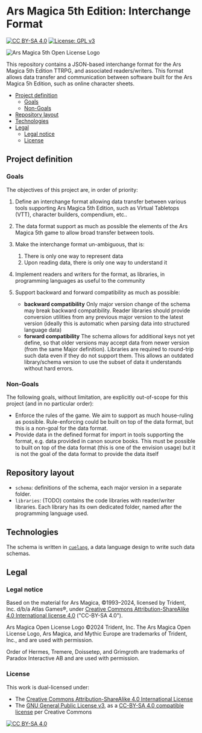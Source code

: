 # Ars Magica 5th Edition: Interchange Format <!-- omit in toc -->

[![CC BY-SA 4.0][cc-by-sa-shield]][cc-by-sa] [![License: GPL v3][gnu-gplv3-shield]][gnu-gplv3]

![Ars Magica 5th Open License Logo][arm5-open-license-logo]

This repository contains a JSON-based interchange format for the Ars Magica 5th Edition TTRPG, and associated
readers/writers. This format allows data transfer and communication between software built for the Ars Magica 5h
Edition, such as online character sheets.

- [Project definition](#project-definition)
  - [Goals](#goals)
  - [Non-Goals](#non-goals)
- [Repository layout](#repository-layout)
- [Technologies](#technologies)
- [Legal](#legal)
  - [Legal notice](#legal-notice)
  - [License](#license)

## Project definition

### Goals

The objectives of this project are, in order of priority:

1. Define an interchange format allowing data transfer between various tools supporting Ars Magica 5th Edition, such as
   Virtual Tabletops (VTT), character builders, compendium, etc..
2. The data format support as much as possible the elements of the Ars Magica 5th game to allow broad transfer between
   tools.
3. Make the interchange format un-ambiguous, that is:

   1. There is only one way to represent data
   2. Upon reading data, there is only one way to understand it

4. Implement readers and writers for the format, as libraries, in programming languages as useful to the community
5. Support backward and forward compatibility as much as possible:
   - **backward compatibility** Only major version change of the schema may break backward compatibility. Reader
     libraries should provide conversion utilities from any previous major version to the latest version (ideally this
     is automatic when parsing data into structured language data)
   - **forward compatibility** The schema allows for additional keys not yet define, so that older versions may accept
     data from newer version (from the same Major definition). Libraries are required to round-trip such data even if
     they do not support them. This allows an outdated library/schema version to use the subset of data it understands
     without hard errors.

### Non-Goals

The following goals, without limitation, are explicitly out-of-scope for this project (and in no particular order):

- Enforce the rules of the game. We aim to support as much house-ruling as possible. Rule-enforcing could be built on
  top of the data format, but this is a non-goal for the data format.
- Provide data in the defined format for import in tools supporting the format, e.g. data provided in canon source
  books. This must be possible to built on top of the data format (this is one of the envision usage) but it is not the
  goal of the data format to provide the data itself

## Repository layout

- `schema`: definitions of the schema, each major version in a separate folder.
- `libraries`: (TODO) contains the code libraries with reader/writer libraries. Each library has its own dedicated
  folder, named after the programming language used.

## Technologies

The schema is written in [`cuelang`][cuelang], a data language design to write such data schemas.

[cuelang]: https://cuelang.org/docs/

## Legal

### Legal notice

Based on the material for Ars Magica, ©1993–2024, licensed by Trident, Inc. d/b/a Atlas Games®, under [Creative Commons
Attribution-ShareAlike 4.0 International license 4.0][cc-by-sa] ("CC-BY-SA 4.0").

Ars Magica Open License Logo ©2024 Trident, Inc. The Ars Magica Open License Logo, Ars Magica, and Mythic Europe are
trademarks of Trident, Inc., and are used with permission.

Order of Hermes, Tremere, Doissetep, and Grimgroth are trademarks of Paradox Interactive AB and are used with
permission.

### License

This work is dual-licensed under:

- The [Creative Commons Attribution-ShareAlike 4.0 International License][cc-by-sa]
- The [GNU General Public License v3][gnu-gplv3], as a [CC-BY-SA 4.0 compatible license][cc-by-sa-compatible] per
  Creative Commons

[![CC BY-SA 4.0][cc-by-sa-image]][cc-by-sa]

[cc-by-sa]: https://creativecommons.org/licenses/by-sa/4.0/
[cc-by-sa-image]: https://licensebuttons.net/l/by-sa/4.0/88x31.png
[cc-by-sa-shield]: https://img.shields.io/badge/License-CC%20BY--SA%204.0-lightgrey.svg
[cc-by-sa-compatible]: https://creativecommons.org/share-your-work/licensing-considerations/compatible-licenses/
[gnu-gplv3]: https://www.gnu.org/licenses/gpl-3.0.html
[gnu-gplv3-shield]: https://img.shields.io/badge/License-GPLv3-blue.svg
[arm5-open-license-logo]: https://atlas-games.com/atlas-cms/resources/styles/arm5openlicenselogo.png
